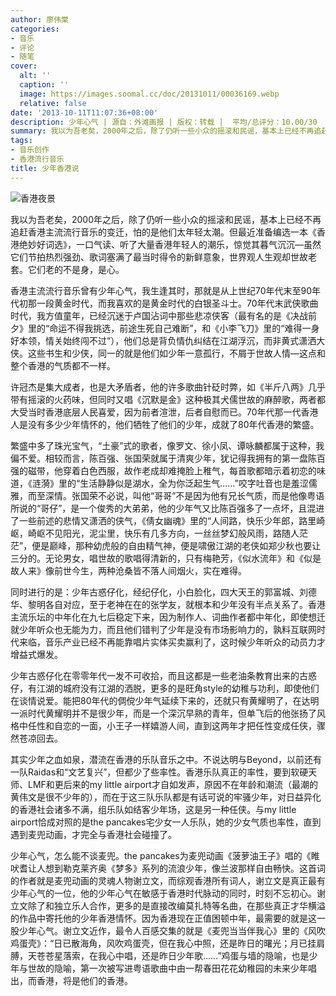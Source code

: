 ```yaml
---
author: 廖伟棠
categories:
- 音乐
- 评论
- 随笔
cover:
  alt: ''
  caption: ''
  image: https://images.soomal.cc/doc/20131011/00036169.webp
  relative: false
date: '2013-10-11T11:07:36+08:00'
description: 少年心气 | 源自：外滩画报 | 版权：转载 |  平均/总评分：10.00/30
summary: 我以为吾老矣，2000年之后，除了仍听一些小众的摇滚和民谣，基本上已经不再追赶香港主流流行音乐的变迁，怕的是他们太年轻太潮。但最近准备编选一本《香港绝妙好词选》，一口气读、听了大量香港年轻人的潮乐，惊觉其暮气沉沉―虽然它们节拍热烈强劲、歌词塞满了最当时得令的新鲜意象，世界观人生观却世故老套。它们老的不是身，是心……
tags:
- 音乐创作
- 香港流行音乐
title: 少年香港说
---
```


![香港夜景](https://images.soomal.cc/doc/20131011/00036169.webp)





我以为吾老矣，2000年之后，除了仍听一些小众的摇滚和民谣，基本上已经不再追赶香港主流流行音乐的变迁，怕的是他们太年轻太潮。但最近准备编选一本《香港绝妙好词选》，一口气读、听了大量香港年轻人的潮乐，惊觉其暮气沉沉―虽然它们节拍热烈强劲、歌词塞满了最当时得令的新鲜意象，世界观人生观却世故老套。它们老的不是身，是心。

香港主流流行音乐曾有少年心气，我生逢其时，那就是从上世纪70年代末至90年代初那一段黄金时代，而我喜欢的是黄金时代的白银圣斗士。70年代末武侠歌曲时代，我方值童年，已经沉迷于卢国沾词中那些悲凉侠客（最有名的是《决战前夕》里的“命运不得我挑选，前途生死自己难断”，和《小李飞刀》里的“难得一身好本领，情关始终闯不过”），他们总是背负情仇纠结在江湖浮沉，而非黄式潇洒大侠。这些书生和少侠，同一的就是他们如少年一意孤行，不屑于世故人情―这点和整个香港的气质都不一样。

许冠杰是集大成者，也是大矛盾者，他的许多歌曲针砭时弊，如《半斤八两》几乎带有摇滚的火药味，但同时又唱《沉默是金》这种极其犬儒世故的麻醉歌，两者都大受当时香港底层人民喜爱，因为前者渲泄，后者自慰而已。70年代那一代香港人是没有多少少年情怀的，他们牺牲了他们的少年，成就了80年代香港的繁盛。

繁盛中多了珠光宝气，“土豪”式的歌者，像罗文、徐小凤、谭咏麟都属于这种，我偏不爱。相较而言，陈百强、张国荣就属于清爽少年，犹记得我拥有的第一盘陈百强的磁带，他穿着白色西服，故作老成却难掩脸上稚气，每首歌都暗示着初恋的味道，《涟漪》里的“生活静静似是湖水，全为你泛起生气……”咬字吐音也是羞涩儒雅，而至深情。张国荣不必说，叫他“哥哥”不是因为他有兄长气质，而是他像粤语所说的“哥仔”，是一个俊秀的大弟弟，他的少年气又比陈百强多了一点坏，且混进了一些前述的悲情又潇洒的侠气，《倩女幽魂》里的“人间路，快乐少年郎，路里崎岖，崎岖不见阳光，泥尘里，快乐有几多方向，一丝丝梦幻般风雨，路随人茫茫”，便是巅峰，那种幼虎般的自由精气神，便是啸傲江湖的老侠如郑少秋也要让三分的。无论男女，唱世故的歌唱得清新的，只有梅艳芳，《似水流年》和《似是故人来》像前世今生，两种沧桑皆不落人间烟火，实在难得。

同时进行的是：少年古惑仔化，经纪仔化，小白脸化，四大天王的郭富城、刘德华、黎明各自对应，至于老神在在的张学友，就根本和少年没有半点关系了。香港主流乐坛的中年化在九七后稳定下来，因为制作人、词曲作者都中年化，即使想迁就少年听众也无能为力，而且他们错判了少年是没有市场影响力的，孰料互联网时代来临，音乐产业已经不再能靠唱片实体买卖赢利了，这时候少年听众的动员力才增益式爆发。

少年古惑仔化在零零年代一发不可收拾，而且这都是一些老油条教育出来的古惑仔，有江湖的城府没有江湖的洒脱，更多的是旺角style的幼稚与功利，即使他们在谈情说爱。能把80年代的倜傥少年气延续下来的，还就只有黄耀明了，在达明一派时代黄耀明并不是很少年，而是一个深沉早熟的青年，但单飞后的他张扬了风格中任性和自恋的一面，小王子一样嬉游人间，直到这两年才把任性变成任侠，骤然苍凉回去。

其实少年之血如泉，潜流在香港的乐队音乐之中。不说达明与Beyond，以前还有一队Raidas和“文艺复兴”，但都少了些率性。香港乐队真正的率性，要到软硬天师、LMF和更后来的my little airport才自如发声，原因不在年龄和潮流（最潮的黄伟文是很不少年的），而在于这三队乐队都是有话可说的牢骚少年，对日益异化的香港社会诸多不满，组乐队如结客少年场，这是另一种任侠。与my little airport恰成对照的是the pancakes宅少女一人乐队，她的少女气质也率性，直到遇到麦兜动画，才完全与香港社会碰撞了。

少年心气，怎么能不谈麦兜。the pancakes为麦兜动画《菠萝油王子》唱的《睢吠耆让人想到勒克莱齐奥《梦多》系列的流浪少年，像兰波那样自由畅快。这首词的作者就是麦兜动画的灵魂人物谢立文，而综观香港所有词人，谢立文是真正最有少年心气的一位，他的少年心气在敏感于香港时代脉动的同时，时刻不忘初心。谢立文除了和独立乐人合作，更多的是直接改编莫扎特等名曲，在那些真正才华横溢的作品中寄托他的少年香港情怀。因为香港现在正值困顿中年，最需要的就是这一股少年心气。谢立文近作，最令人百感交集的就是《麦兜当当伴我心》里的《风吹鸡蛋壳》：“日已散海角，风吹鸡蛋壳，但在我心中照，还是昨日的曙光；月已挂肩膊，天苍苍星落索，在我心中唱，还是昨日少年歌……”鸡蛋与墙的隐喻，也是少年与世故的隐喻，第一次被写进粤语歌曲中由一帮春田花花幼稚园的未来少年唱出，而香港，将是他们的香港。